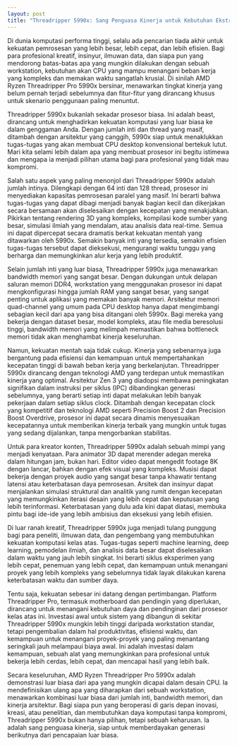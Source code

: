 ```yaml
---
layout: post
title: "Threadripper 5990x: Sang Penguasa Kinerja untuk Kebutuhan Ekstrem"
---
```


Di dunia komputasi performa tinggi, selalu ada pencarian tiada akhir untuk kekuatan pemrosesan yang lebih besar, lebih cepat, dan lebih efisien. Bagi para profesional kreatif, insinyur, ilmuwan data, dan siapa pun yang mendorong batas-batas apa yang mungkin dilakukan dengan sebuah workstation, kebutuhan akan CPU yang mampu menangani beban kerja yang kompleks dan memakan waktu sangatlah krusial. Di sinilah AMD Ryzen Threadripper Pro 5990x bersinar, menawarkan tingkat kinerja yang belum pernah terjadi sebelumnya dan fitur-fitur yang dirancang khusus untuk skenario penggunaan paling menuntut.

Threadripper 5990x bukanlah sekadar prosesor biasa. Ini adalah beast, dirancang untuk menghadirkan kekuatan komputasi yang luar biasa ke dalam genggaman Anda. Dengan jumlah inti dan thread yang masif, ditambah dengan arsitektur yang canggih, 5990x siap untuk menaklukkan tugas-tugas yang akan membuat CPU desktop konvensional bertekuk lutut. Mari kita selami lebih dalam apa yang membuat prosesor ini begitu istimewa dan mengapa ia menjadi pilihan utama bagi para profesional yang tidak mau kompromi.

Salah satu aspek yang paling menonjol dari Threadripper 5990x adalah jumlah intinya. Dilengkapi dengan 64 inti dan 128 thread, prosesor ini menyediakan kapasitas pemrosesan paralel yang masif. Ini berarti bahwa tugas-tugas yang dapat dibagi menjadi banyak bagian kecil dan dikerjakan secara bersamaan akan diselesaikan dengan kecepatan yang menakjubkan. Pikirkan tentang rendering 3D yang kompleks, kompilasi kode sumber yang besar, simulasi ilmiah yang mendalam, atau analisis data real-time. Semua ini dapat dipercepat secara dramatis berkat kekuatan mentah yang ditawarkan oleh 5990x. Semakin banyak inti yang tersedia, semakin efisien tugas-tugas tersebut dapat dieksekusi, mengurangi waktu tunggu yang berharga dan memungkinkan alur kerja yang lebih produktif.

Selain jumlah inti yang luar biasa, Threadripper 5990x juga menawarkan bandwidth memori yang sangat besar. Dengan dukungan untuk delapan saluran memori DDR4, workstation yang menggunakan prosesor ini dapat mengkonfigurasi hingga jumlah RAM yang sangat besar, yang sangat penting untuk aplikasi yang memakan banyak memori. Arsitektur memori quad-channel yang umum pada CPU desktop hanya dapat mengimbangi sebagian kecil dari apa yang bisa ditangani oleh 5990x. Bagi mereka yang bekerja dengan dataset besar, model kompleks, atau file media beresolusi tinggi, bandwidth memori yang melimpah memastikan bahwa bottleneck memori tidak akan menghambat kinerja keseluruhan.

Namun, kekuatan mentah saja tidak cukup. Kinerja yang sebenarnya juga bergantung pada efisiensi dan kemampuan untuk mempertahankan kecepatan tinggi di bawah beban kerja yang berkelanjutan. Threadripper 5990x dirancang dengan teknologi AMD yang terdepan untuk memastikan kinerja yang optimal. Arsitektur Zen 3 yang diadopsi membawa peningkatan signifikan dalam instruksi per siklus (IPC) dibandingkan generasi sebelumnya, yang berarti setiap inti dapat melakukan lebih banyak pekerjaan dalam setiap siklus clock. Ditambah dengan kecepatan clock yang kompetitif dan teknologi AMD seperti Precision Boost 2 dan Precision Boost Overdrive, prosesor ini dapat secara dinamis menyesuaikan kecepatannya untuk memberikan kinerja terbaik yang mungkin untuk tugas yang sedang dijalankan, tanpa mengorbankan stabilitas.

Untuk para kreator konten, Threadripper 5990x adalah sebuah mimpi yang menjadi kenyataan. Para animator 3D dapat merender adegan mereka dalam hitungan jam, bukan hari. Editor video dapat mengedit footage 8K dengan lancar, bahkan dengan efek visual yang kompleks. Musisi dapat bekerja dengan proyek audio yang sangat besar tanpa khawatir tentang latensi atau keterbatasan daya pemrosesan. Arsitek dan insinyur dapat menjalankan simulasi struktural dan analitik yang rumit dengan kecepatan yang memungkinkan iterasi desain yang lebih cepat dan keputusan yang lebih terinformasi. Keterbatasan yang dulu ada kini dapat diatasi, membuka pintu bagi ide-ide yang lebih ambisius dan eksekusi yang lebih efisien.

Di luar ranah kreatif, Threadripper 5990x juga menjadi tulang punggung bagi para peneliti, ilmuwan data, dan pengembang yang membutuhkan kekuatan komputasi kelas atas. Tugas-tugas seperti machine learning, deep learning, pemodelan ilmiah, dan analisis data besar dapat diselesaikan dalam waktu yang jauh lebih singkat. Ini berarti siklus eksperimen yang lebih cepat, penemuan yang lebih cepat, dan kemampuan untuk menangani proyek yang lebih kompleks yang sebelumnya tidak layak dilakukan karena keterbatasan waktu dan sumber daya.

Tentu saja, kekuatan sebesar ini datang dengan pertimbangan. Platform Threadripper Pro, termasuk motherboard dan pendingin yang diperlukan, dirancang untuk menangani kebutuhan daya dan pendinginan dari prosesor kelas atas ini. Investasi awal untuk sistem yang dibangun di sekitar Threadripper 5990x mungkin lebih tinggi daripada workstation standar, tetapi pengembalian dalam hal produktivitas, efisiensi waktu, dan kemampuan untuk menangani proyek-proyek yang paling menantang seringkali jauh melampaui biaya awal. Ini adalah investasi dalam kemampuan, sebuah alat yang memungkinkan para profesional untuk bekerja lebih cerdas, lebih cepat, dan mencapai hasil yang lebih baik.

Secara keseluruhan, AMD Ryzen Threadripper Pro 5990x adalah demonstrasi luar biasa dari apa yang mungkin dicapai dalam desain CPU. Ia mendefinisikan ulang apa yang diharapkan dari sebuah workstation, menawarkan kombinasi luar biasa dari jumlah inti, bandwidth memori, dan kinerja arsitektur. Bagi siapa pun yang beroperasi di garis depan inovasi, kreasi, atau penelitian, dan membutuhkan daya komputasi tanpa kompromi, Threadripper 5990x bukan hanya pilihan, tetapi sebuah keharusan. Ia adalah sang penguasa kinerja, siap untuk memberdayakan generasi berikutnya dari pencapaian luar biasa.

